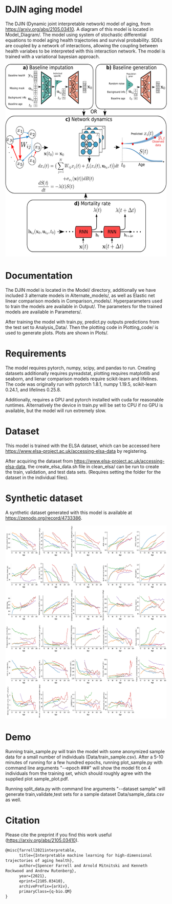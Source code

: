 # DJIN aging model
The DJIN (Dynamic joint interpretable network) model of aging, from https://arxiv.org/abs/2105.03410. A diagram of this model is located in Model_Diagram/. The model using system of stochastic differential equations to model aging health trajectories and survival probability. SDEs are coupled by a network of interactions, allowing the coupling between health variabes to be interpreted with this interaction network. The model is trained with a variational bayesian approach.

<p align="center"> 
<img src="Model_Diagram.png" width="700" height="600">
</p>

# Documentation
The DJIN model is located in the Model/ directory, additionally we have included 3 alternate models in Alternate_models/, as well as Elastic net linear comparison models in Comparison_models/. Hyperparameters used to train the models are available in Output/. The parameters for the trained models are available in Parameters/.

After training the model with train.py, predict.py outputs predictions from the test set to Analysis_Data/. Then the plotting code in Plotting_code/ is used to generate plots. Plots are shown in Plots/.

# Requirements
The model requires pytorch, numpy, scipy, and pandas to run. Creating datasets additionally requires pyreadstat, plotting requires matplotlib and seaborn, and lienar comparison models require scikit-learn and lifelines. The code was originally run with pytorch 1.8.1, numpy 1.19.5, scikit-learn 0.24.1, and lifelines 0.25.8.

Additionally, requires a GPU and pytorch installed with cuda for reasonable runtimes. Alternatively the device in train.py will be set to CPU if no GPU is available, but the model will run extremely slow.

# Dataset
This model is trained with the ELSA dataset, which can be accessed here https://www.elsa-project.ac.uk/accessing-elsa-data by registering. 

After acquiring the dataset from https://www.elsa-project.ac.uk/accessing-elsa-data, the create_elsa_data.sh file in clean_elsa/ can be run to create the train, validation, and test data sets. (Requires setting the folder for the dataset in the individual files).

# Synthetic dataset
A synthetic dataset generated with this model is available at https://zenodo.org/record/4733386.

<p align="center"> 
<img src="synthetic_demo/synthetic_demo.png" width="700" height="600">
</p>

# Demo
Running train_sample.py will train the model with some anonymized sample data for a small number of individuals (Data/train_sample.csv). After a 5-10 minutes of running for a few hundred epochs, running plot_sample.py with command line arguments "--epoch ###" will show the model fit on 4 individuals from the training set, which should roughly agree with the supplied plot sample_plot.pdf.  

Running split_data.py with command line arguments "--dataset sample" will generate train,validate,test sets for a sample dataset Data/sample_data.csv as well.

# Citation
Please cite the preprint if you find this work useful (https://arxiv.org/abs/2105.03410).
```
@misc{farrell2021interpretable,
      title={Interpretable machine learning for high-dimensional trajectories of aging health}, 
      author={Spencer Farrell and Arnold Mitnitski and Kenneth Rockwood and Andrew Rutenberg},
      year={2021},
      eprint={2105.03410},
      archivePrefix={arXiv},
      primaryClass={q-bio.QM}
}
```